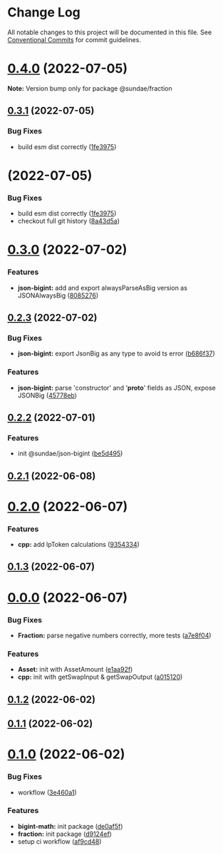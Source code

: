 # Change Log

All notable changes to this project will be documented in this file.
See [Conventional Commits](https://conventionalcommits.org) for commit guidelines.

# [0.4.0](https://github.com/SundaeSwap-finance/defi-sdk/compare/v0.3.1...v0.4.0) (2022-07-05)

**Note:** Version bump only for package @sundae/fraction





## [0.3.1](https://github.com/SundaeSwap-finance/defi-sdk/compare/v0.3.0...v0.3.1) (2022-07-05)


### Bug Fixes

* build esm dist correctly ([1fe3975](https://github.com/SundaeSwap-finance/defi-sdk/commit/1fe3975ace34900c846fc820f15766706e34351c))





# [](https://github.com/SundaeSwap-finance/defi-sdk/compare/v0.3.0...v) (2022-07-05)


### Bug Fixes

* build esm dist correctly ([1fe3975](https://github.com/SundaeSwap-finance/defi-sdk/commit/1fe3975ace34900c846fc820f15766706e34351c))
* checkout full git history ([8a43d5a](https://github.com/SundaeSwap-finance/defi-sdk/commit/8a43d5ada7b2956b477725d8e027ad39b15bd6c5))



# [0.3.0](https://github.com/SundaeSwap-finance/defi-sdk/compare/v0.2.3...v0.3.0) (2022-07-02)


### Features

* **json-bigint:** add and export alwaysParseAsBig version as JSONAlwaysBig ([8085276](https://github.com/SundaeSwap-finance/defi-sdk/commit/8085276600b941730d88a8b2826bc62e330cca93))



## [0.2.3](https://github.com/SundaeSwap-finance/defi-sdk/compare/v0.2.2...v0.2.3) (2022-07-02)


### Bug Fixes

* **json-bigint:** export JsonBig as any type to avoid ts error ([b686f37](https://github.com/SundaeSwap-finance/defi-sdk/commit/b686f379ec45401b1cc9531c0c12fcf74c9b6ba5))


### Features

* **json-bigint:** parse 'constructor' and '__proto__' fields as JSON, expose JSONBig ([45778eb](https://github.com/SundaeSwap-finance/defi-sdk/commit/45778eb0d1d418d1af89542f8a3028c5491f2d9a))



## [0.2.2](https://github.com/SundaeSwap-finance/defi-sdk/compare/v0.2.1...v0.2.2) (2022-07-01)


### Features

* init @sundae/json-bigint ([be5d495](https://github.com/SundaeSwap-finance/defi-sdk/commit/be5d4959d209ecc757a753cacd297470188ad006))



## [0.2.1](https://github.com/SundaeSwap-finance/defi-sdk/compare/v0.2.0...v0.2.1) (2022-06-08)



# [0.2.0](https://github.com/SundaeSwap-finance/defi-sdk/compare/v0.1.3...v0.2.0) (2022-06-07)


### Features

* **cpp:** add lpToken calculations ([9354334](https://github.com/SundaeSwap-finance/defi-sdk/commit/93543340e3fec8924a8b02c8a105f17edf069166))



## [0.1.3](https://github.com/SundaeSwap-finance/defi-sdk/compare/v0.0.0...v0.1.3) (2022-06-07)



# [0.0.0](https://github.com/SundaeSwap-finance/defi-sdk/compare/v0.1.2...v0.0.0) (2022-06-07)


### Bug Fixes

* **Fraction:** parse negative numbers correctly, more tests ([a7e8f04](https://github.com/SundaeSwap-finance/defi-sdk/commit/a7e8f043dded0b32333e202363d467bff47751a6))


### Features

* **Asset:** init with AssetAmount ([e1aa92f](https://github.com/SundaeSwap-finance/defi-sdk/commit/e1aa92fb0f72b1f474c2fc5556bcf5a0da9dc5b6))
* **cpp:** init with getSwapInput & getSwapOutput ([a015120](https://github.com/SundaeSwap-finance/defi-sdk/commit/a01512097b3c4b9dcfdd5f7b2b224939480a1c28))



## [0.1.2](https://github.com/SundaeSwap-finance/defi-sdk/compare/v0.1.1...v0.1.2) (2022-06-02)



## [0.1.1](https://github.com/SundaeSwap-finance/defi-sdk/compare/v0.1.0...v0.1.1) (2022-06-02)



# [0.1.0](https://github.com/SundaeSwap-finance/defi-sdk/compare/de0af5f41f5f9b782b9b2f4a84e2015573707111...v0.1.0) (2022-06-02)


### Bug Fixes

* workflow ([3e460a1](https://github.com/SundaeSwap-finance/defi-sdk/commit/3e460a18c81cb62c1d3d582e2595bc8224c1bdb8))


### Features

* **bigint-math:** init package ([de0af5f](https://github.com/SundaeSwap-finance/defi-sdk/commit/de0af5f41f5f9b782b9b2f4a84e2015573707111))
* **fraction:** init package ([d9124ef](https://github.com/SundaeSwap-finance/defi-sdk/commit/d9124ef091a7b61a8e1bbd0e56cdca342d77a390))
* setup ci workflow ([af9cd48](https://github.com/SundaeSwap-finance/defi-sdk/commit/af9cd48d434d2d1d71bb0ff529dac23a8788e360))
